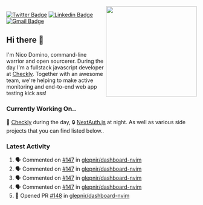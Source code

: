 <img align="right" src="https://user-images.githubusercontent.com/7415984/172472491-91b16eac-fa22-4ecf-92df-d687139fd1f9.gif" width="240" />


[![Twitter Badge](https://img.shields.io/badge/-@ndom91-1ca0f1?style=flat-square&labelColor=1ca0f1&logo=twitter&logoColor=white&link=https://twitter.com/ndom91)](https://twitter.com/ndom91) [![Linkedin Badge](https://img.shields.io/badge/-ndom91-blue?style=flat-square&logo=Linkedin&logoColor=white&link=https://www.linkedin.com/in/ndom91/)](https://www.linkedin.com/in/ndom91/) [![Gmail Badge](https://img.shields.io/badge/-yo@ndo.dev-c14438?style=flat-square&logo=mail.ru&logoColor=white&link=mailto:yo@ndo.dev)](mailto:yo@ndo.dev)

## Hi there 👋

I'm Nico Domino, command-line warrior and open sourcerer. During the day I'm a fullstack javascript developer at [Checkly](https://checklyhq.com). Together with an awesome team, we're helping to make active monitoring and end-to-end web app testing kick ass!

### Currently Working On..

🦝 [Checkly](https://checklyhq.com) during the day, 🔒 [NextAuth.js](https://github.com/nextauthjs/next-auth) at night. As well as various side projects that you can find listed below..

<!--START_SECTION_PROFILE_VIEWS:readme-info-->
<!--END_SECTION_PROFILE_VIEWS:readme-info-->

<!--START_SECTION_DAILY_COMMIT:readme-info-->
<!--END_SECTION_DAILY_COMMIT:readme-info-->

<!--START_SECTION_WEEKLY_COMMIT:readme-info-->
<!--END_SECTION_WEEKLY_COMMIT:readme-info-->

### Latest Activity

<!--START_SECTION:activity-->
1. 🗣 Commented on [#147](https://github.com/glepnir/dashboard-nvim/issues/147) in [glepnir/dashboard-nvim](https://github.com/glepnir/dashboard-nvim)
2. 🗣 Commented on [#147](https://github.com/glepnir/dashboard-nvim/issues/147) in [glepnir/dashboard-nvim](https://github.com/glepnir/dashboard-nvim)
3. 🗣 Commented on [#147](https://github.com/glepnir/dashboard-nvim/issues/147) in [glepnir/dashboard-nvim](https://github.com/glepnir/dashboard-nvim)
4. 🗣 Commented on [#147](https://github.com/glepnir/dashboard-nvim/issues/147) in [glepnir/dashboard-nvim](https://github.com/glepnir/dashboard-nvim)
5. 💪 Opened PR [#148](https://github.com/glepnir/dashboard-nvim/pull/148) in [glepnir/dashboard-nvim](https://github.com/glepnir/dashboard-nvim)
<!--END_SECTION:activity-->
